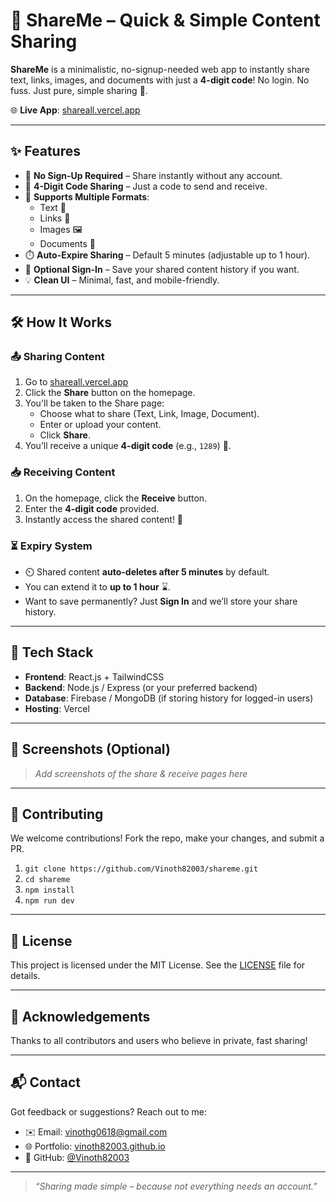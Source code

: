 # 🚀 ShareMe – Quick & Simple Content Sharing

**ShareMe** is a minimalistic, no-signup-needed web app to instantly share text, links, images, and documents with just a **4-digit code**! No login. No fuss. Just pure, simple sharing 🔄.

🌐 **Live App**: [shareall.vercel.app](https://shareall.vercel.app)

---

## ✨ Features

- 🔐 **No Sign-Up Required** – Share instantly without any account.
- 🔢 **4-Digit Code Sharing** – Just a code to send and receive.
- 📎 **Supports Multiple Formats**:
  - Text 📝
  - Links 🔗
  - Images 🖼️
  - Documents 📄
- ⏱️ **Auto-Expire Sharing** – Default 5 minutes (adjustable up to 1 hour).
- 👤 **Optional Sign-In** – Save your shared content history if you want.
- 💡 **Clean UI** – Minimal, fast, and mobile-friendly.

---

## 🛠️ How It Works

### 📤 Sharing Content

1. Go to [shareall.vercel.app](https://shareall.vercel.app/)
2. Click the **Share** button on the homepage.
3. You'll be taken to the Share page:
   - Choose what to share (Text, Link, Image, Document).
   - Enter or upload your content.
   - Click **Share**.
4. You’ll receive a unique **4-digit code** (e.g., `1289`) 🔐.

### 📥 Receiving Content

1. On the homepage, click the **Receive** button.
2. Enter the **4-digit code** provided.
3. Instantly access the shared content! 🎉

### ⏳ Expiry System

- ⏲️ Shared content **auto-deletes after 5 minutes** by default.
- You can extend it to **up to 1 hour** ⌛.
- Want to save permanently? Just **Sign In** and we’ll store your share history.

---

## 🧪 Tech Stack

- **Frontend**: React.js + TailwindCSS
- **Backend**: Node.js / Express (or your preferred backend)
- **Database**: Firebase / MongoDB (if storing history for logged-in users)
- **Hosting**: Vercel

---

## 📸 Screenshots (Optional)

> _Add screenshots of the share & receive pages here_

---

## 🤝 Contributing

We welcome contributions! Fork the repo, make your changes, and submit a PR.

1. `git clone https://github.com/Vinoth82003/shareme.git`
2. `cd shareme`
3. `npm install`
4. `npm run dev`

---

## 📄 License

This project is licensed under the MIT License. See the [LICENSE](./LICENSE) file for details.

---

## 🙌 Acknowledgements

Thanks to all contributors and users who believe in private, fast sharing!

---

## 📬 Contact

Got feedback or suggestions? Reach out to me:

- ✉️ Email: vinothg0618@gmail.com
- 🌐 Portfolio: [vinoth82003.github.io](https://vinoth82003.github.io)
- 🔗 GitHub: [@Vinoth82003](https://github.com/Vinoth82003)

---

> _“Sharing made simple – because not everything needs an account.”_
